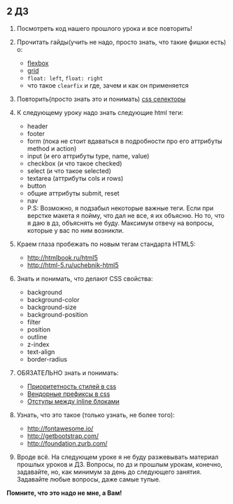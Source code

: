 ﻿## 2 ДЗ

1) Посмотреть код нашего прошлого урока и все повторить!

2) Прочитать гайды(учить не надо, просто знать, что такие фишки есть) о:
    * [flexbox](http://html5book.ru/css3-flexbox/)
    * [grid](http://css-live.ru/css/zolotaya-rybka-css3-grid-layout.html)
    * `float: left`, `float: right`
    * что такое `clearfix` и где, зачем и как он применяется

3) Повторить(просто знать это и понимать) [css селекторы](http://www.puzzleweb.ru/css/selectors.php)

4) К следующему уроку надо знать следующие html теги:
    * header
    * footer
    * form (пока не стоит вдаваться в подробности про его аттрибуты method и action)
    * input (и его аттрибуты type, name, value)
    * checkbox (и что такое checked)
    * select (и что такое selected)
    * textarea (аттрибуты cols и rows)
    * button
    * общие аттрибуты submit, reset
    * nav
    * P.S: Возможно, я подзабыл некоторые важные теги. Если при верстке макета я пойму, что дал не все, я их объясню. Но то, что я даю в дз, объяснять не буду. Максимум отвечу на вопросы, которые у вас по ним возникли.

5) Краем глаза пробежать по новым тегам стандарта HTML5:
    * http://htmlbook.ru/html5
	* http://html-5.ru/uchebnik-html5
	
6) Знать и понимать, что делают CSS свойства:
    * background
    * background-color
    * background-size
    * background-position
    * filter
    * position
    * outline
    * z-index
    * text-align
    * border-radius
    
7) ОБЯЗАТЕЛЬНО знать и понимать:
    * [Приоритетность стилей в css](http://seodon.ru/css/prioritety-stilej.php)
	* [Вендорные префиксы в css](http://yapro.ru/web-master/css/vendornie-prefiksi.html)
	* [Отступы между inline блоками](http://css-live.ru/articles/zagadochnye-otstupy-mezhdu-inlajn-blokami.html)		

8) Узнать, что это такое (только узнать, не более того):
    * http://fontawesome.io/
    * http://getbootstrap.com/
	* http://foundation.zurb.com/

9) Вроде всё. На следующем уроке я не буду разжевывать материал прошлых уроков и ДЗ.
	Вопросы, по дз и прошлым урокам, конечно, задавайте, но, как минимум за день до следующего занятия. Задавайте любые вопросы, даже самые тупые.
	
**Помните, что это надо не мне, а Вам!**
